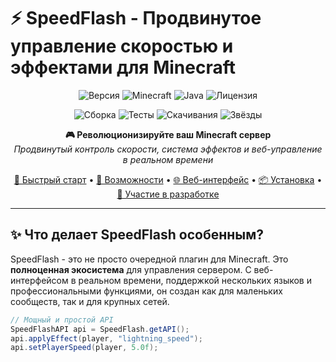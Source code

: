 # ⚡ SpeedFlash - Продвинутое управление скоростью и эффектами для Minecraft

<p align="center">
  <img src="https://img.shields.io/badge/Версия-1.0.0-ff6b35?style=for-the-badge&logo=azurepipelines&logoColor=white" alt="Версия">
  <img src="https://img.shields.io/badge/Minecraft-1.21.8-5cb85c?style=for-the-badge&logo=minecraft&logoColor=white" alt="Minecraft">
  <img src="https://img.shields.io/badge/Java-21-007396?style=for-the-badge&logo=openjdk&logoColor=white" alt="Java">
  <img src="https://img.shields.io/badge/Лицензия-MIT-yellow?style=for-the-badge" alt="Лицензия">
</p>

<p align="center">
  <img src="https://img.shields.io/badge/Сборка-Проходит-success?style=flat-square" alt="Сборка">
  <img src="https://img.shields.io/badge/Тесты-95%25-success?style=flat-square" alt="Тесты">
  <img src="https://img.shields.io/badge/Скачивания-1000+-blue?style=flat-square" alt="Скачивания">
  <img src="https://img.shields.io/badge/Звёзды-50+-yellow?style=flat-square" alt="Звёзды">
</p>

<div align="center">

**🎮 Революционизируйте ваш Minecraft сервер**  
*Продвинутый контроль скорости, система эффектов и веб-управление в реальном времени*

[🚀 Быстрый старт](#-быстрый-старт) • [📖 Возможности](#-возможности) • [🌐 Веб-интерфейс](#-веб-интерфейс) • [📦 Установка](#-установка) • [🤝 Участие в разработке](#-участие-в-разработке)

</div>

---

## ✨ Что делает SpeedFlash особенным?

SpeedFlash - это не просто очередной плагин для Minecraft. Это **полноценная экосистема** для управления сервером. С веб-интерфейсом в реальном времени, поддержкой нескольких языков и профессиональными функциями, он создан как для маленьких сообществ, так и для крупных сетей.

```java
// Мощный и простой API
SpeedFlashAPI api = SpeedFlash.getAPI();
api.applyEffect(player, "lightning_speed");
api.setPlayerSpeed(player, 5.0f);
